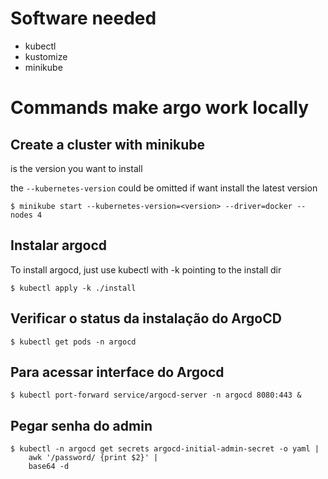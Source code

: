 # Software needed

* kubectl
* kustomize
* minikube

# Commands make argo work locally

## Create a cluster with minikube
<version> is the version you want to install

the `--kubernetes-version` could be omitted if want install the latest version

```shell
$ minikube start --kubernetes-version=<version> --driver=docker --nodes 4
```

## Instalar argocd
To install argocd, just use kubectl with -k pointing to the install dir

```shell
$ kubectl apply -k ./install
```

## Verificar o status da instalação do ArgoCD
```shell
$ kubectl get pods -n argocd
```

## Para acessar interface do Argocd
```shell
$ kubectl port-forward service/argocd-server -n argocd 8080:443 &
```

## Pegar senha do admin
```shell
$ kubectl -n argocd get secrets argocd-initial-admin-secret -o yaml |
    awk '/password/ {print $2}' |
    base64 -d
```
